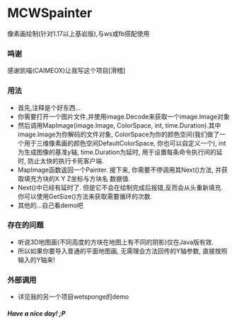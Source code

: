 # MCWSpainter
像素画绘制(针对1.17以上基岩版),与ws或fb搭配使用
### 鸣谢
感谢凯喵(CAIMEOX)让我写这个项目[滑稽]
### 用法
+ 首先,注释是个好东西...
+ 你需要打开一个图片文件,并使用image.Decode来获取一个image.Image对象
+ 然后调用MapImage(image.Image, ColorSpace, int, time.Duration).其中image.Image为你解码的文件对象, ColorSpace为你的颜色空间(我们做了一个用于三维像素画的颜色空间DefaultColorSpace, 你也可以自定义一个), int为生成图像的基准y轴, time.Duration为延时, 用于设置每条命令执行间的延时, 防止太快的执行卡死客户端.
+ MapImage函数返回一个Painter. 接下来, 你需要不停调用其Next()方法, 并获取填充方块的X Y Z坐标与方块名 数据值.
+ Next()中已经有延时了. 但是它不会在绘制完成后报错,反而会从头重新填充. 你可以使用GetSize()方法来获取需要循环的次数.
+ 其他的...自己看demo吧
### 存在的问题
+ 听说3D地图画(不同高度的方块在地图上有不同的阴影)仅在Java版有效.
+ 所以如果你要导入普通的平面地图画, 无需理会方法回传的Y轴参数, 直接按照输入的Y轴来!
### 外部调用
+ 详见我的另一个项目wetsponge的demo
##### Have a nice day! ;P